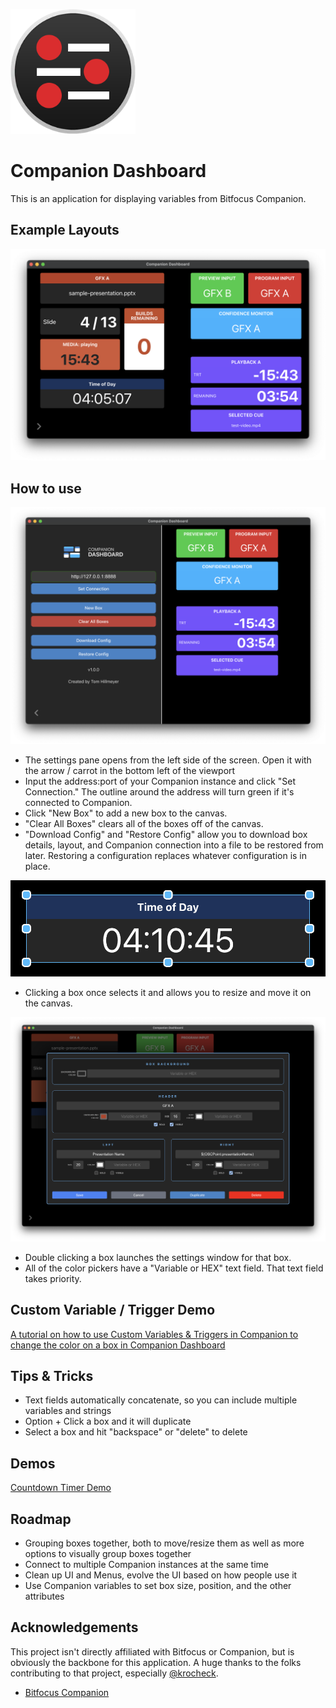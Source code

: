 <img src="https://raw.githubusercontent.com/tomhillmeyer/companion-dashboard/refs/heads/main/assets/dashboard.png" width="200"></img>
# Companion Dashboard

This is an application for displaying variables from Bitfocus Companion.

## Example Layouts
![App Screenshot](https://raw.githubusercontent.com/tomhillmeyer/companion-dashboard/refs/heads/main/screenshots/sample-layout.png)



## How to use

![App Screenshot](https://raw.githubusercontent.com/tomhillmeyer/companion-dashboard/refs/heads/main/screenshots/settings-menu.png)

- The settings pane opens from the left side of the screen. Open it with the arrow / carrot in the bottom left of the viewport
- Input the address:port of your Companion instance and click "Set Connection." The outline around the address will turn green if it's connected to Companion.
- Click "New Box" to add a new box to the canvas.
- "Clear All Boxes" clears all of the boxes off of the canvas.
- "Download Config" and "Restore Config" allow you to download box details, layout, and Companion connection into a file to be restored from later. Restoring a configuration replaces whatever configuration is in place.

![App Screenshot](https://raw.githubusercontent.com/tomhillmeyer/companion-dashboard/refs/heads/main/screenshots/resize-handles.png)

- Clicking a box once selects it and allows you to resize and move it on the canvas.

![App Screenshot](https://raw.githubusercontent.com/tomhillmeyer/companion-dashboard/refs/heads/main/screenshots/box-settings-modal.png)

- Double clicking a box launches the settings window for that box.
- All of the color pickers have a "Variable or HEX" text field. That text field takes priority.

## Custom Variable / Trigger Demo
[A tutorial on how to use Custom Variables & Triggers in Companion to change the color on a box in Companion Dashboard](https://wearecreativeland.com/tools/dashboard/custom-variables-triggers)

## Tips & Tricks
- Text fields automatically concatenate, so you can include multiple variables and strings
- Option + Click a box and it will duplicate
- Select a box and hit "backspace" or "delete" to delete

## Demos
[Countdown Timer Demo](https://github.com/tomhillmeyer/companion-dashboard/tree/main/demos/dashboard-timer)

## Roadmap

- Grouping boxes together, both to move/resize them as well as more options to visually group boxes together
- Connect to multiple Companion instances at the same time
- Clean up UI and Menus, evolve the UI based on how people use it
- Use Companion variables to set box size, position, and the other attributes

## Acknowledgements

This project isn't directly affiliated with Bitfocus or Companion, but is obviously the backbone for this application. A huge thanks to the folks contributing to that project, especially [@krocheck](https://www.github.com/krocheck).
 - [Bitfocus Companion](https://bitfocus.io/companion)